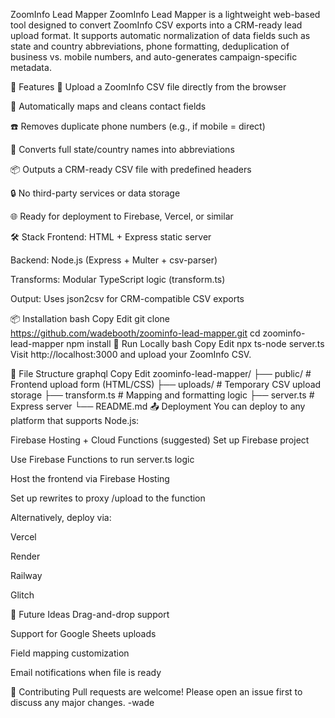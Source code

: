 ZoomInfo Lead Mapper
ZoomInfo Lead Mapper is a lightweight web-based tool designed to convert ZoomInfo CSV exports into a CRM-ready lead upload format. It supports automatic normalization of data fields such as state and country abbreviations, phone formatting, deduplication of business vs. mobile numbers, and auto-generates campaign-specific metadata.

🚀 Features
📁 Upload a ZoomInfo CSV file directly from the browser

🧠 Automatically maps and cleans contact fields

☎️ Removes duplicate phone numbers (e.g., if mobile = direct)

📍 Converts full state/country names into abbreviations

📦 Outputs a CRM-ready CSV file with predefined headers

🔒 No third-party services or data storage

🌐 Ready for deployment to Firebase, Vercel, or similar

🛠️ Stack
Frontend: HTML + Express static server

Backend: Node.js (Express + Multer + csv-parser)

Transforms: Modular TypeScript logic (transform.ts)

Output: Uses json2csv for CRM-compatible CSV exports

📦 Installation
bash
Copy
Edit
git clone https://github.com/wadebooth/zoominfo-lead-mapper.git
cd zoominfo-lead-mapper
npm install
🧪 Run Locally
bash
Copy
Edit
npx ts-node server.ts
Visit http://localhost:3000 and upload your ZoomInfo CSV.

📁 File Structure
graphql
Copy
Edit
zoominfo-lead-mapper/
├── public/               # Frontend upload form (HTML/CSS)
├── uploads/              # Temporary CSV upload storage
├── transform.ts          # Mapping and formatting logic
├── server.ts             # Express server
└── README.md
📤 Deployment
You can deploy to any platform that supports Node.js:

Firebase Hosting + Cloud Functions (suggested)
Set up Firebase project

Use Firebase Functions to run server.ts logic

Host the frontend via Firebase Hosting

Set up rewrites to proxy /upload to the function

Alternatively, deploy via:

Vercel

Render

Railway

Glitch

🧠 Future Ideas
Drag-and-drop support

Support for Google Sheets uploads

Field mapping customization

Email notifications when file is ready

🙌 Contributing
Pull requests are welcome! Please open an issue first to discuss any major changes.
-wade

